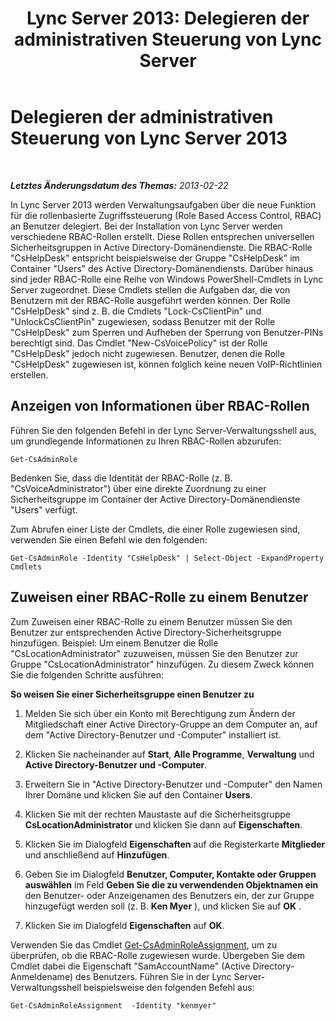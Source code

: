 ﻿---
title: 'Lync Server 2013: Delegieren der administrativen Steuerung von Lync Server'
TOCTitle: Delegieren der administrativen Steuerung von Lync Server 2013
ms:assetid: 0f378eff-8ef4-4c60-9fd2-67d7ee259ef8
ms:mtpsurl: https://technet.microsoft.com/de-de/library/Gg520951(v=OCS.15)
ms:contentKeyID: 49293188
ms.date: 05/19/2016
mtps_version: v=OCS.15
ms.translationtype: HT
---

# Delegieren der administrativen Steuerung von Lync Server 2013

 

_**Letztes Änderungsdatum des Themas:** 2013-02-22_

In Lync Server 2013 werden Verwaltungsaufgaben über die neue Funktion für die rollenbasierte Zugriffssteuerung (Role Based Access Control, RBAC) an Benutzer delegiert. Bei der Installation von Lync Server werden verschiedene RBAC-Rollen erstellt. Diese Rollen entsprechen universellen Sicherheitsgruppen in Active Directory-Domänendienste. Die RBAC-Rolle "CsHelpDesk" entspricht beispielsweise der Gruppe "CsHelpDesk" im Container "Users" des Active Directory-Domänendiensts. Darüber hinaus sind jeder RBAC-Rolle eine Reihe von Windows PowerShell-Cmdlets in Lync Server zugeordnet. Diese Cmdlets stellen die Aufgaben dar, die von Benutzern mit der RBAC-Rolle ausgeführt werden können. Der Rolle "CsHelpDesk" sind z. B. die Cmdlets "Lock-CsClientPin" und "UnlockCsClientPin" zugewiesen, sodass Benutzer mit der Rolle "CsHelpDesk" zum Sperren und Aufheben der Sperrung von Benutzer-PINs berechtigt sind. Das Cmdlet "New-CsVoicePolicy" ist der Rolle "CsHelpDesk" jedoch nicht zugewiesen. Benutzer, denen die Rolle "CsHelpDesk" zugewiesen ist, können folglich keine neuen VoIP-Richtlinien erstellen.

## Anzeigen von Informationen über RBAC-Rollen

Führen Sie den folgenden Befehl in der Lync Server-Verwaltungsshell aus, um grundlegende Informationen zu Ihren RBAC-Rollen abzurufen:

    Get-CsAdminRole

Bedenken Sie, dass die Identität der RBAC-Rolle (z. B. "CsVoiceAdministrator") über eine direkte Zuordnung zu einer Sicherheitsgruppe im Container der Active Directory-Domänendienste "Users" verfügt.

Zum Abrufen einer Liste der Cmdlets, die einer Rolle zugewiesen sind, verwenden Sie einen Befehl wie den folgenden:

    Get-CsAdminRole -Identity "CsHelpDesk" | Select-Object -ExpandProperty Cmdlets

## Zuweisen einer RBAC-Rolle zu einem Benutzer

Zum Zuweisen einer RBAC-Rolle zu einem Benutzer müssen Sie den Benutzer zur entsprechenden Active Directory-Sicherheitsgruppe hinzufügen. Beispiel: Um einem Benutzer die Rolle "CsLocationAdministrator" zuzuweisen, müssen Sie den Benutzer zur Gruppe "CsLocationAdministrator" hinzufügen. Zu diesem Zweck können Sie die folgenden Schritte ausführen:

**So weisen Sie einer Sicherheitsgruppe einen Benutzer zu**

1.  Melden Sie sich über ein Konto mit Berechtigung zum Ändern der Mitgliedschaft einer Active Directory-Gruppe an dem Computer an, auf dem "Active Directory-Benutzer und -Computer" installiert ist.

2.  Klicken Sie nacheinander auf **Start**, **Alle Programme**, **Verwaltung** und **Active Directory-Benutzer und -Computer**.

3.  Erweitern Sie in "Active Directory-Benutzer und -Computer" den Namen Ihrer Domäne und klicken Sie auf den Container **Users**.

4.  Klicken Sie mit der rechten Maustaste auf die Sicherheitsgruppe **CsLocationAdministrator** und klicken Sie dann auf **Eigenschaften**.

5.  Klicken Sie im Dialogfeld **Eigenschaften** auf die Registerkarte **Mitglieder** und anschließend auf **Hinzufügen**.

6.  Geben Sie im Dialogfeld **Benutzer, Computer, Kontakte oder Gruppen auswählen** im Feld **Geben Sie die zu verwendenden Objektnamen ein** den Benutzer- oder Anzeigenamen des Benutzers ein, der zur Gruppe hinzugefügt werden soll (z. B. **Ken Myer** ), und klicken Sie auf **OK** .

7.  Klicken Sie im Dialogfeld **Eigenschaften** auf **OK**.

Verwenden Sie das Cmdlet [Get-CsAdminRoleAssignment](https://docs.microsoft.com/en-us/powershell/module/skype/Get-CsAdminRoleAssignment), um zu überprüfen, ob die RBAC-Rolle zugewiesen wurde. Übergeben Sie dem Cmdlet dabei die Eigenschaft "SamAccountName" (Active Directory-Anmeldename) des Benutzers. Führen Sie in der Lync Server-Verwaltungsshell beispielsweise den folgenden Befehl aus:

    Get-CsAdminRoleAssignment  -Identity "kenmyer"

